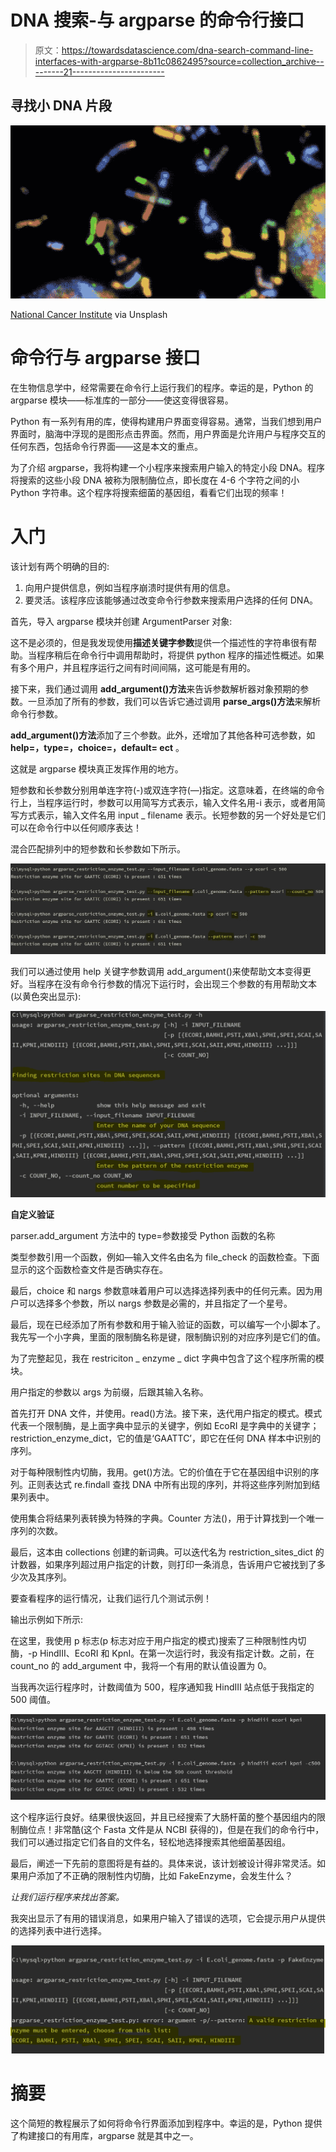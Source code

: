 # DNA 搜索-与 argparse 的命令行接口

> 原文：<https://towardsdatascience.com/dna-search-command-line-interfaces-with-argparse-8b11c0862495?source=collection_archive---------21----------------------->

## **寻找小 DNA 片段**

![](img/06206201ee30e8c95285a2134e527570.png)

[National Cancer Institute](https://unsplash.com/@nci) via Unsplash

# **命令行与 argparse 接口**

在生物信息学中，经常需要在命令行上运行我们的程序。幸运的是，Python 的 argparse 模块——标准库的一部分——使这变得很容易。

Python 有一系列有用的库，使得构建用户界面变得容易。通常，当我们想到用户界面时，脑海中浮现的是图形点击界面。然而，用户界面是允许用户与程序交互的任何东西，包括命令行界面——这是本文的重点。

为了介绍 argparse，我将构建一个小程序来搜索用户输入的特定小段 DNA。程序将搜索的这些小段 DNA 被称为限制酶位点，即长度在 4-6 个字符之间的小 Python 字符串。这个程序将搜索细菌的基因组，看看它们出现的频率！

# **入门**

该计划有两个明确的目的:

1.  向用户提供信息，例如当程序崩溃时提供有用的信息。
2.  要灵活。该程序应该能够通过改变命令行参数来搜索用户选择的任何 DNA。

首先，导入 argparse 模块并创建 ArgumentParser 对象:

这不是必须的，但是我发现使用**描述关键字参数**提供一个描述性的字符串很有帮助。当程序稍后在命令行中调用帮助时，将提供 python 程序的描述性概述。如果有多个用户，并且程序运行之间有时间间隔，这可能是有用的。

接下来，我们通过调用 **add_argument()方法**来告诉参数解析器对象预期的参数。一旦添加了所有的参数，我们可以告诉它通过调用 **parse_args()方法**来解析命令行参数。

**add_argument()方法**添加了三个参数。此外，还增加了其他各种可选参数，如 **help=，type=，choice=，default= ect** 。

这就是 argparse 模块真正发挥作用的地方。

短参数和长参数分别用单连字符(-)或双连字符(—)指定。这意味着，在终端的命令行上，当程序运行时，参数可以用简写方式表示，输入文件名用-i 表示，或者用简写方式表示，输入文件名用 input _ filename 表示。长短参数的另一个好处是它们可以在命令行中以任何顺序表达！

混合匹配排列中的短参数和长参数如下所示。

![](img/ce58b7c83717a6b7fdfef7ec186b8dcd.png)

我们可以通过使用 help 关键字参数调用 add_argument()来使帮助文本变得更好。当程序在没有命令行参数的情况下运行时，会出现三个参数的有用帮助文本(以黄色突出显示):

![](img/a96842b1d1809fa273be41015051d473.png)

**自定义验证**

parser.add_argument 方法中的 type=参数接受 Python 函数的名称

类型参数引用一个函数，例如—输入文件名由名为 file_check 的函数检查。下面显示的这个函数检查文件是否确实存在。

最后，choice 和 nargs 参数意味着用户可以选择选择列表中的任何元素。因为用户可以选择多个参数，所以 nargs 参数是必需的，并且指定了一个星号。

最后，现在已经添加了所有参数和用于输入验证的函数，可以编写一个小脚本了。我先写一个小字典，里面的限制酶名称是键，限制酶识别的对应序列是它们的值。

为了完整起见，我在 restriciton _ enzyme _ dict 字典中包含了这个程序所需的模块。

用户指定的参数以 args 为前缀，后跟其输入名称。

首先打开 DNA 文件，并使用。read()方法。接下来，迭代用户指定的模式。模式代表一个限制酶，是上面字典中显示的关键字，例如 EcoRI 是字典中的关键字；restriction_enzyme_dict，它的值是‘GAATTC’，即它在任何 DNA 样本中识别的序列。

对于每种限制性内切酶，我用。get()方法。它的价值在于它在基因组中识别的序列。正则表达式 re.findall 查找 DNA 中所有出现的序列，并将这些序列附加到结果列表中。

使用集合将结果列表转换为特殊的字典。Counter 方法()，用于计算找到一个唯一序列的次数。

最后，这本由 collections 创建的新词典。可以迭代名为 restriction_sites_dict 的计数器，如果序列超过用户指定的计数，则打印一条消息，告诉用户它被找到了多少次及其序列。

要查看程序的运行情况，让我们运行几个测试示例！

输出示例如下所示:

在这里，我使用 p 标志(p 标志对应于用户指定的模式)搜索了三种限制性内切酶，-p HindIII、EcoRI 和 KpnI。在第一次运行时，我没有指定计数。之前，在 count_no 的 add_argument 中，我将一个有用的默认值设置为 0。

当我再次运行程序时，计数阈值为 500，程序通知我 HindIII 站点低于我指定的 500 阈值。

![](img/a04b826a93f0fe3eecf51a0ef2412b47.png)

这个程序运行良好。结果很快返回，并且已经搜索了大肠杆菌的整个基因组内的限制酶位点！非常酷(这个 Fasta 文件是从 NCBI 获得的)，但是在我们的命令行中，我们可以通过指定它们各自的文件名，轻松地选择搜索其他细菌基因组。

最后，阐述一下先前的意图将是有益的。具体来说，该计划被设计得非常灵活。如果用户添加了不正确的限制性内切酶，比如 FakeEnzyme，会发生什么？

*让我们运行程序来找出答案。*

我突出显示了有用的错误消息，如果用户输入了错误的选项，它会提示用户从提供的选择列表中进行选择。

![](img/15db7106fa183ce97a703ced702cdd52.png)

# 摘要

这个简短的教程展示了如何将命令行界面添加到程序中。幸运的是，Python 提供了构建接口的有用库，argparse 就是其中之一。